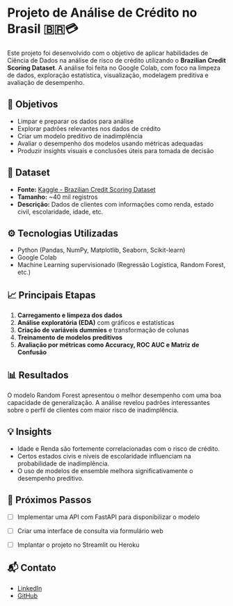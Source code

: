 # Projeto de Análise de Crédito no Brasil 🇧🇷💳

Este projeto foi desenvolvido com o objetivo de aplicar habilidades de Ciência de Dados na análise de risco de crédito utilizando o **Brazilian Credit Scoring Dataset**. A análise foi feita no Google Colab, com foco na limpeza de dados, exploração estatística, visualização, modelagem preditiva e avaliação de desempenho.

## 📌 Objetivos

- Limpar e preparar os dados para análise
- Explorar padrões relevantes nos dados de crédito
- Criar um modelo preditivo de inadimplência
- Avaliar o desempenho dos modelos usando métricas adequadas
- Produzir insights visuais e conclusões úteis para tomada de decisão

## 📂 Dataset

- **Fonte:** [Kaggle - Brazilian Credit Scoring Dataset](https://www.kaggle.com/datasets/laotse/credit-risk-dataset)
- **Tamanho:** ~40 mil registros
- **Descrição:** Dados de clientes com informações como renda, estado civil, escolaridade, idade, etc.

## ⚙️ Tecnologias Utilizadas

- Python (Pandas, NumPy, Matplotlib, Seaborn, Scikit-learn)
- Google Colab
- Machine Learning supervisionado (Regressão Logística, Random Forest, etc.)

## 📈 Principais Etapas

1. **Carregamento e limpeza dos dados**
2. **Análise exploratória (EDA)** com gráficos e estatísticas
3. **Criação de variáveis dummies** e transformação de colunas
4. **Treinamento de modelos preditivos**
5. **Avaliação por métricas como Accuracy, ROC AUC e Matriz de Confusão**

## 📊 Resultados

O modelo Random Forest apresentou o melhor desempenho com uma boa capacidade de generalização. A análise revelou padrões interessantes sobre o perfil de clientes com maior risco de inadimplência.

## 💡 Insights

- Idade e Renda são fortemente correlacionadas com o risco de crédito.
- Certos estados civis e níveis de escolaridade influenciam na probabilidade de inadimplência.
- O uso de modelos de ensemble melhora significativamente o desempenho preditivo.

## 🚀 Próximos Passos

- [ ] Implementar uma API com FastAPI para disponibilizar o modelo
- [ ] Criar uma interface de consulta via formulário web
- [ ] Implantar o projeto no Streamlit ou Heroku


## 📬 Contato

- [LinkedIn](linkedin.com/in/roberta-soares-dev/)
- [GitHub]([https://github.com/seu-usuario](https://github.com/robertaNicolle))
